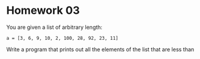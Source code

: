
# Homework 03

You are given a list of arbitrary length:

    a = [3, 6, 9, 10, 2, 100, 28, 92, 23, 11]

Write a program that prints out all the elements of the list that are less than


